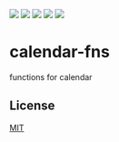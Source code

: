 ![](https://badgen.net/npm/v/@share-code/calendar-fns)
![](https://badgen.net/bundlephobia/minzip/@share-code/calendar-fns)
![](https://badgen.net/npm/dm/@share-code/calendar-fns)
![](https://badgen.net/npm/dt/@share-code/calendar-fns)
![](https://img.shields.io/badge/license-MIT-blue.svg)

# calendar-fns

functions for calendar

## License

[MIT](https://choosealicense.com/licenses/mit/)
